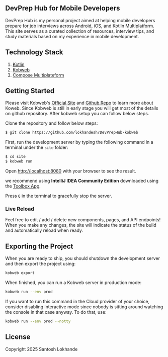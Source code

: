 
## DevPrep Hub for Mobile Developers

DevPrep Hub is my personal project aimed at helping mobile developers prepare for job interviews across Android, iOS, and Kotlin Multiplatform. This site serves as a curated collection of resources, interview tips, and study materials based on my experience in mobile development.
## Technology Stack

1) [Kotlin](https://kotlinlang.org/)
2) [Kobweb](https://github.com/varabyte/kobweb)
3) [Compose Multiplateform](https://github.com/JetBrains/compose-multiplatform)

## Getting Started

Please visit Kobweb's [Official Site](https://kobweb.varabyte.com/docs/getting-started/what-is-kobweb) and [Github Repo](https://github.com/varabyte/kobweb/) to learn more about Koweb. Since Kobweb is still in early stage you will get most of the details on github repository. After kobweb setup you can follow below steps.

Clone the repository and follow below steps:

```bash
$ git clone https://github.com/lokhandesh/DevPrepHub-kobweb
```
First, run the development server by typing the following command in a terminal under the `site` folder:

```bash
$ cd site
$ kobweb run
```

Open [http://localhost:8080](http://localhost:8080) with your browser to see the result.

 we recommend using **IntelliJ IDEA Community Edition** downloaded
using the [Toolbox App](https://www.jetbrains.com/toolbox-app/).

Press `Q` in the terminal to gracefully stop the server.

### Live Reload

Feel free to edit / add / delete new components, pages, and API endpoints! When you make any changes, the site will
indicate the status of the build and automatically reload when ready.

## Exporting the Project

When you are ready to ship, you should shutdown the development server and then export the project using:

```bash
kobweb export
```

When finished, you can run a Kobweb server in production mode:

```bash
kobweb run --env prod
```

If you want to run this command in the Cloud provider of your choice, consider disabling interactive mode since nobody
is sitting around watching the console in that case anyway. To do that, use:

```bash
kobweb run --env prod --notty
```


## License

Copyright 2025 Santosh Lokhande
